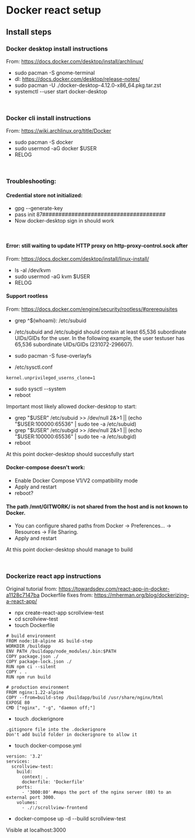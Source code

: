 # Docker react setup

## Install steps
### Docker desktop install instructions
From: https://docs.docker.com/desktop/install/archlinux/

- sudo pacman -S gnome-terminal
- dl: https://docs.docker.com/desktop/release-notes/
- sudo pacman -U ./docker-desktop-4.12.0-x86_64.pkg.tar.zst
- systemctl --user start docker-desktop

<br />

### Docker cli install instructions

From: https://wiki.archlinux.org/title/Docker

- sudo pacman -S docker
- sudo usermod -aG docker $USER
- RELOG

<br />

### Troubleshooting:

#### Credential store not initialized:

- gpg --generate-key
- pass init 87######################################
- Now docker-desktop sign in should work

<br />

#### Error: still waiting to update HTTP proxy on http-proxy-control.sock after
From: https://docs.docker.com/desktop/install/linux-install/

- ls -al /dev/kvm
- sudo usermod -aG kvm $USER
- RELOG

#### Support rootless

From: https://docs.docker.com/engine/security/rootless/#prerequisites
- grep ^$(whoami): /etc/subuid
- /etc/subuid and /etc/subgid should contain at least 65,536 subordinate UIDs/GIDs for the user. In the following example, the user testuser has 65,536 subordinate UIDs/GIDs (231072-296607).

- sudo pacman -S fuse-overlayfs
- /etc/sysctl.conf
```
kernel.unprivileged_userns_clone=1
```
- sudo sysctl --system
- reboot

Important most likely allowed docker-desktop to start:
- grep "$USER" /etc/subuid >> /dev/null 2&>1 || (echo "$USER:100000:65536" | sudo tee -a /etc/subuid)
- grep "$USER" /etc/subgid >> /dev/null 2&>1 || (echo "$USER:100000:65536" | sudo tee -a /etc/subgid)
- reboot

At this point docker-desktop should succesfully start

#### Docker-compose doesn't work:

- Enable Docker Compose V1/V2 compatibility mode
- Apply and restart
- reboot?

#### The path /mnt/GITWORK/ is not shared from the host and is not known to Docker.

- You can configure shared paths from Docker -> Preferences... -> Resources -> File Sharing.
- Apply and restart

At this point docker-desktop should manage to build

<br />

### Dockerize react app instructions 

Original tutorial from: https://towardsdev.com/react-app-in-docker-a1128c7147ba
Dockerfile fixes from: https://mherman.org/blog/dockerizing-a-react-app/

- npx create-react-app scrollview-test
- cd scrollview-test
- touch Dockerfile
```
# build environment
FROM node:18-alpine AS build-step
WORKDIR /buildapp
ENV PATH /buildapp/node_modules/.bin:$PATH
COPY package.json ./
COPY package-lock.json ./
RUN npm ci --silent
COPY . .
RUN npm run build

# production environment
FROM nginx:1.22-alpine
COPY --from=build-step /buildapp/build /usr/share/nginx/html
EXPOSE 80
CMD ["nginx", "-g", "daemon off;"]
```
	
- touch .dockerignore
```
.gitignore file into the .dockerignore
Don't add build folder in dockerignore to allow it
```


- touch docker-compose.yml
```
version: '3.2'
services:
  scrollview-test:
    build:
      context: .
      dockerfile: 'Dockerfile'
    ports:
      - '3000:80' #maps the port of the nginx server (80) to an external port 3000.
    volumes:
      - ./:/scrollview-frontend
```

- docker-compose up -d --build scrollview-test

Visible at localhost:3000
